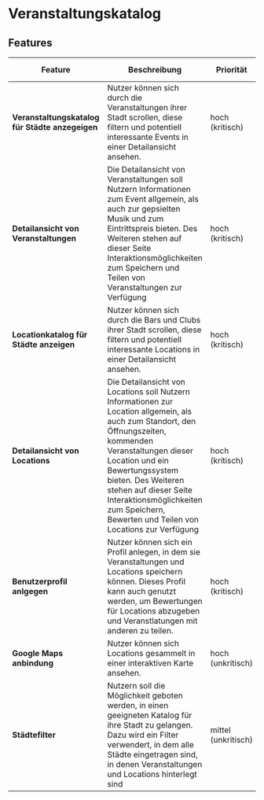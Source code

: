 # Veranstaltungskatalog

## Features

| Feature | Beschreibung | Priorität | Geschätzter Aufwand | Betroffene Schichten |
|---------|--------------|-----------|--------------------|---------------------|
| **Veranstaltungskatalog für Städte anzegeigen** | Nutzer können sich durch die Veranstaltungen ihrer Stadt scrollen, diese filtern und potentiell interessante Events in einer Detailansicht ansehen. | hoch (kritisch) | 2 Tage | UI, Datenbank, Javascript |
| **Detailansicht von Veranstaltungen** | Die Detailansicht von Veranstaltungen soll Nutzern Informationen zum Event allgemein, als auch zur gepsielten Musik und zum Eintrittspreis bieten. Des Weiteren stehen auf dieser Seite Interaktionsmöglichkeiten zum Speichern und Teilen von Veranstaltungen zur Verfügung | hoch (kritisch) | 1 Tage | UI, Datenbank, Javascript |
| **Locationkatalog für Städte anzeigen** | Nutzer können sich durch die Bars und Clubs ihrer Stadt scrollen, diese filtern und potentiell interessante Locations in einer Detailansicht ansehen. | hoch (kritisch) | 2 Tage | UI, Datenbank, Javascript |
| **Detailansicht von Locations** | Die Detailansicht von Locations soll Nutzern Informationen zur Location allgemein, als auch zum Standort, den Öffnungszeiten, kommenden Veranstaltungen dieser Location und ein Bewertungssystem bieten. Des Weiteren stehen auf dieser Seite Interaktionsmöglichkeiten zum Speichern, Bewerten und Teilen von Locations zur Verfügung | hoch (kritisch) | 1 Tage | UI, Datenbank, Javascript |
| **Benutzerprofil anlgegen** | Nutzer können sich ein Profil anlegen, in dem sie Veranstaltungen und Locations speichern können. Dieses Profil kann auch genutzt werden, um Bewertungen für Locations abzugeben und Veranstlatungen mit anderen zu teilen. | hoch (kritisch) | 3 Tag | UI, Datenbank, Javascript |
| **Google Maps anbindung** | Nutzer können sich Locations gesammelt in einer interaktiven Karte ansehen. | hoch (unkritisch) | 1 Tag | UI, Datenbank, Javascript |
| **Städtefilter** | Nutzern soll die Möglichkeit geboten werden, in einen geeigneten Katalog für ihre Stadt zu gelangen. Dazu wird ein Filter verwendert, in dem alle Städte eingetragen sind, in denen Veranstaltungen und Locations hinterlegt sind | mittel (unkritisch) | 1 Tag | UI, Datenbank, Javascript |